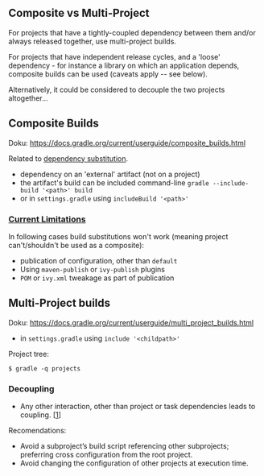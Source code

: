 ## Composite vs Multi-Project

For projects that have a tightly-coupled dependency between them and/or always released together, use multi-project builds.

For projects that have independent release cycles, and a 'loose' dependency - for instance a library on which an application depends, composite builds can be used (caveats apply -- see below).

Alternatively, it could be considered to decouple the two projects altogether...

## Composite Builds
Doku: https://docs.gradle.org/current/userguide/composite_builds.html

Related to [dependency substitution](https://docs.gradle.org/current/userguide/customizing_dependency_resolution_behavior.html#sec:dependency_substitution_rules).

* dependency on an 'external' artifact (not on a project)
* the artifact's build can be included command-line `gradle --include-build '<path>' build`
* or in `settings.gradle` using `includeBuild '<path>'`

### [Current Limitations](https://docs.gradle.org/current/userguide/composite_builds.html#included_build_substitution_limitations)
In following cases build substitutions won't work (meaning project can't/shouldn't be used as a composite):
* publication of configuration, other than `default`
* Using `maven-publish` or `ivy-publish` plugins
* `POM` or `ivy.xml` tweakage as part of publication


## Multi-Project builds
Doku: https://docs.gradle.org/current/userguide/multi_project_builds.html
* in `settings.gradle` using `include '<childpath>'`

Project tree:
```
$ gradle -q projects
```
### Decoupling
* Any other interaction, other than project or task dependencies leads to coupling. [[1](https://docs.gradle.org/current/userguide/multi_project_builds.html#sec:decoupled_projects)]

Recomendations:
* Avoid a subproject’s build script referencing other subprojects; preferring cross configuration from the root project.
* Avoid changing the configuration of other projects at execution time.
